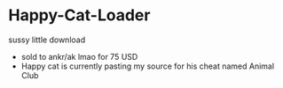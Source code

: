# Happy-Cat-Loader
sussy little download

- sold to ankr/ak lmao for 75 USD
- Happy cat is currently pasting my source for his cheat named Animal Club

